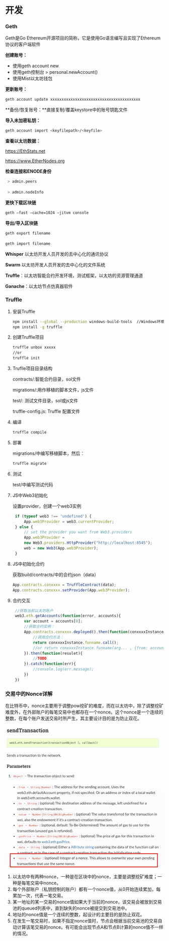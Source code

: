 # 开发

### Geth

Geth是Go Ethereum开源项目的简称，它是使用Go语言编写且实现了Ethereum协议的客户端软件

**创建账号：**

- 使用geth account new
- 使用geth控制台 > personal.newAccount()
- 使用Mist以太坊钱包

**更新账号：**

```bash
geth account update xxxxxxxxxxxxxxxxxxxxxxxxxxxxxxxxxxxxxxxx
```

**备份/恢复账号：**直接复制/覆盖keystore中的账号钥匙文件

**导入未加密私钥：**

```bash
geth account import <keyfilepath>/<keyfile>
```

**查看以太坊数据：**

https://EthStats.net

https://www.EtherNodes.org

**检查连接和ENODE身份**

```bash
 > admin.peers

 > admin.nodeInfo
```

**更快下载区块链**

```bash
geth –fast –cache=1024 –jitvm console
```

**导出/导入区块链**

```bash
geth export filename

geth import filename
```



**Whisper** 以太坊开发人员开发的去中心化的通讯协议

**Swarm**    以太坊开发人员开发的去中心化的文件系统

 

**Truffle**：以太坊智能合约开发环境，测试框架，以太坊的资源管理通道

**Ganache**：以太坊节点仿真器软件

 

### **Truffle**

1. 安装Truffle

   ```bash
   npm install --global --production windows-build-tools  //Windows环境需要先安装依赖
   npm install -g truffle
   ```

2. 创建Truffle项目

   ```bash
   truffle unbox xxxxx
   //or
   truffle init
   ```

3. Truflle项目目录结构

   contracts/:智能合约目录，sol文件

   migrations/:用作移植的脚本文件，js文件

   test/: 测试文件目录，sol或js文件

   truffle-config.js: Truffle 配置文件

4. 编译

   ```bash
   truffle compile
   ```

5. 部署

   migrations/中编写移植脚本，然后：

   ```bash
   truffle migrate
   ```

6. 测试

   test/中编写测试代码

7. JS中Web3初始化

   设置provider，创建一个web3实例

   ```js
   	if (typeof web3 !== 'undefined') {
   		App.web3Provider = web3.currentProvider;
   	} else {
   		// set the provider you want from Web3.providers
   		App.web3Provider =
   		new Web3.providers.HttpProvider("http://localhost:8545");
   		web = new Web3(App.web3Provider);
   	}
   ```

8. JS中初始化合约

   获取build/contracts/中的合约json（data）

   ```js
   App.contracts.conxxxx = TruffleContract(data);
   App.contracts.conxxxx.setProvider(App.web3Provider);
   ```

9. 合约交互

   ```js
   	//获取当前以太坊账户
   	web3.eth.getAccounts(function(error, accounts){
   		var account = accounts[0];
   		//获取合约实例：
   		App.contracts.conxxxx.deployed().then(function(conxxxxInstance){
   			//调用合约方法：
   			return conxxxxInstance.funname.call();
   			//or return conxxxxInstance.funname(arg... , {from: account});
   		}).then(function(resulet){
           	//TODO
   		}).catch(function(err){
   			//console.log(err.message);
   		})
   	})
   ```





### 交易中的Nonce详解

在比特币中，nonce主要用于调整pow挖矿的难度，而在以太坊中，除了调整挖矿难度外，在外部账户的每笔交易中也都存在一个nonce。这个nonce是一个连续的整数，在每个账户发送交易时所产生，其主要设计目的是为防止双花。

![1797455-5c18a8a613fbbb7e](1797455-5c18a8a613fbbb7e.webp)

1. 以太坊中有两种nonce，一种是在区块中的nonce，主要是调整挖矿难度；一种是每笔交易中nonce。
2. 每个外部账户（私钥控制的账户）都有一个nonce值，从0开始连续累加，每累加一次，代表一笔交易。
3. 某一地址的某一交易的nonce值如果大于当前的nonce，该交易会被放到交易池的queued列表中，直到缺失的nonce被提交到交易池中。
4. 地址的nonce值是一个连续的整数，起设计的主要目的是防止双花。
5. 在发生一笔交易时，如果不指定nonce值时，节点会根据当前交易池的交易自动计算该笔交易的nonce。有可能会出现节点A和节点B计算的nonce值不一样的情况。



